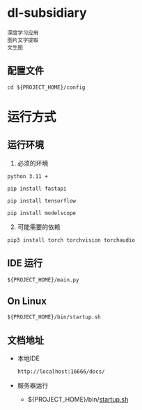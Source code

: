 # dl-subsidiary

```text
深度学习应用
图片文字提取
文生图
```

## 配置文件

```shell
cd ${PROJECT_HOME}/config
```

# 运行方式

## 运行环境

1. 必须的环境

```text
python 3.11 +
```

```shell
pip install fastapi
 
pip install tensorflow
 
pip install modelscope
```

2. 可能需要的依赖

```shell
pip3 install torch torchvision torchaudio
```

## IDE 运行

```shell
${PROJECT_HOME}/main.py
```

## On Linux

```shell
${PROJECT_HOME}/bin/startup.sh
```

## 文档地址

- 本地IDE
  ```text
  http://localhost:16666/docs/
  ```

- 服务器运行
    - ${PROJECT_HOME}/bin/[startup.sh](bin%2Fstartup.sh)
